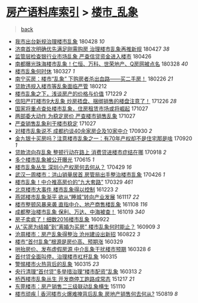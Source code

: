 [房产语料库索引](../../README.md)  > [楼市_乱象](楼市_乱象.md)
====
> [back](../README.md)

- [我市出台新规治理楼市乱象](http://jkwz.applinzi.com/ittc/7096976345815057414.html#%E6%88%91%E5%B8%82%E5%87%BA%E5%8F%B0%E6%96%B0%E8%A7%84%E6%B2%BB%E7%90%86%E6%A5%BC%E5%B8%82%E4%B9%B1%E8%B1%A1) 180428 *10* 
- [济南首次明确优先满足刚需购房 治理楼市乱象再推新规](http://jkwz.applinzi.com/ittc/7096570272213894161.html#%E6%B5%8E%E5%8D%97%E9%A6%96%E6%AC%A1%E6%98%8E%E7%A1%AE%E4%BC%98%E5%85%88%E6%BB%A1%E8%B6%B3%E5%88%9A%E9%9C%80%E8%B4%AD%E6%88%BF+%E6%B2%BB%E7%90%86%E6%A5%BC%E5%B8%82%E4%B9%B1%E8%B1%A1%E5%86%8D%E6%8E%A8%E6%96%B0%E8%A7%84) 180427 *38* 
- [监管层检查银行业市场乱象 严查信贷资金进入楼市](http://jkwz.applinzi.com/ittc/7096233327973630993.html#%E7%9B%91%E7%AE%A1%E5%B1%82%E6%A3%80%E6%9F%A5%E9%93%B6%E8%A1%8C%E4%B8%9A%E5%B8%82%E5%9C%BA%E4%B9%B1%E8%B1%A1+%E4%B8%A5%E6%9F%A5%E4%BF%A1%E8%B4%B7%E8%B5%84%E9%87%91%E8%BF%9B%E5%85%A5%E6%A5%BC%E5%B8%82) 180426  
- [南都曝光珠海楼市乱象！仁恒、万科、世荣地产、Q房网被点名](http://jkwz.applinzi.com/ittc/7085494303994676231.html#%E5%8D%97%E9%83%BD%E6%9B%9D%E5%85%89%E7%8F%A0%E6%B5%B7%E6%A5%BC%E5%B8%82%E4%B9%B1%E8%B1%A1%EF%BC%81%E4%BB%81%E6%81%92%E3%80%81%E4%B8%87%E7%A7%91%E3%80%81%E4%B8%96%E8%8D%A3%E5%9C%B0%E4%BA%A7%E3%80%81Q%E6%88%BF%E7%BD%91%E8%A2%AB%E7%82%B9%E5%90%8D) 180328 *40* 
- [楼市乱象何时休](http://jkwz.applinzi.com/ittc/7085216924340585478.html#%E6%A5%BC%E5%B8%82%E4%B9%B1%E8%B1%A1%E4%BD%95%E6%97%B6%E4%BC%91) 180327 *1* 
- [南宁买房：楼市“乱象” 下购房者杀出血路——买二手房！](http://jkwz.applinzi.com/ittc/7074466888900150283.html#%E5%8D%97%E5%AE%81%E4%B9%B0%E6%88%BF%EF%BC%9A%E6%A5%BC%E5%B8%82%E2%80%9C%E4%B9%B1%E8%B1%A1%E2%80%9D+%E4%B8%8B%E8%B4%AD%E6%88%BF%E8%80%85%E6%9D%80%E5%87%BA%E8%A1%80%E8%B7%AF%E2%80%94%E2%80%94%E4%B9%B0%E4%BA%8C%E6%89%8B%E6%88%BF%EF%BC%81) 180226 *21* 
- [贷款违规入楼市等乱象面临严管](http://jkwz.applinzi.com/ittc/7069098666738844679.html#%E8%B4%B7%E6%AC%BE%E8%BF%9D%E8%A7%84%E5%85%A5%E6%A5%BC%E5%B8%82%E7%AD%89%E4%B9%B1%E8%B1%A1%E9%9D%A2%E4%B8%B4%E4%B8%A5%E7%AE%A1) 180212  
- [楼市乱象之下，浅谈房产的价格与价值](http://jkwz.applinzi.com/ittc/7051849725144204304.html#%E6%A5%BC%E5%B8%82%E4%B9%B1%E8%B1%A1%E4%B9%8B%E4%B8%8B%EF%BC%8C%E6%B5%85%E8%B0%88%E6%88%BF%E4%BA%A7%E7%9A%84%E4%BB%B7%E6%A0%BC%E4%B8%8E%E4%BB%B7%E5%80%BC) 171229 *2* 
- [信阳严打楼市9大乱象 炒房捂盘、捆绑销售的楼盘注意了！](http://jkwz.applinzi.com/ittc/7051339814052299792.html#%E4%BF%A1%E9%98%B3%E4%B8%A5%E6%89%93%E6%A5%BC%E5%B8%829%E5%A4%A7%E4%B9%B1%E8%B1%A1+%E7%82%92%E6%88%BF%E6%8D%82%E7%9B%98%E3%80%81%E6%8D%86%E7%BB%91%E9%94%80%E5%94%AE%E7%9A%84%E6%A5%BC%E7%9B%98%E6%B3%A8%E6%84%8F%E4%BA%86%EF%BC%81) 171226 *28* 
- [国家将重点查处楼市乱象，住房租赁市场或将崛起](http://jkwz.applinzi.com/ittc/7029061060294870033.html#%E5%9B%BD%E5%AE%B6%E5%B0%86%E9%87%8D%E7%82%B9%E6%9F%A5%E5%A4%84%E6%A5%BC%E5%B8%82%E4%B9%B1%E8%B1%A1%EF%BC%8C%E4%BD%8F%E6%88%BF%E7%A7%9F%E8%B5%81%E5%B8%82%E5%9C%BA%E6%88%96%E5%B0%86%E5%B4%9B%E8%B5%B7) 171027  
- [两部委大动作 为稳定房价 严查楼市销售乱象](http://jkwz.applinzi.com/ittc/7029045509241701392.html#%E4%B8%A4%E9%83%A8%E5%A7%94%E5%A4%A7%E5%8A%A8%E4%BD%9C+%E4%B8%BA%E7%A8%B3%E5%AE%9A%E6%88%BF%E4%BB%B7+%E4%B8%A5%E6%9F%A5%E6%A5%BC%E5%B8%82%E9%94%80%E5%94%AE%E4%B9%B1%E8%B1%A1) 171027  
- [严查销售乱象利于楼市稳定](http://jkwz.applinzi.com/ittc/7029015729398088720.html#%E4%B8%A5%E6%9F%A5%E9%94%80%E5%94%AE%E4%B9%B1%E8%B1%A1%E5%88%A9%E4%BA%8E%E6%A5%BC%E5%B8%82%E7%A8%B3%E5%AE%9A) 171027  
- [对楼市乱象说不 成都约谈40余家房企及10家中介](http://jkwz.applinzi.com/ittc/7019041201838359569.html#%E5%AF%B9%E6%A5%BC%E5%B8%82%E4%B9%B1%E8%B1%A1%E8%AF%B4%E4%B8%8D+%E6%88%90%E9%83%BD%E7%BA%A6%E8%B0%8840%E4%BD%99%E5%AE%B6%E6%88%BF%E4%BC%81%E5%8F%8A10%E5%AE%B6%E4%B8%AD%E4%BB%8B) 170930 *2* 
- [金九银十买房吗？注意楼市乱象之一：有70年产权却不是住宅那是啥](http://jkwz.applinzi.com/ittc/7015324226393998353.html#%E9%87%91%E4%B9%9D%E9%93%B6%E5%8D%81%E4%B9%B0%E6%88%BF%E5%90%97%EF%BC%9F%E6%B3%A8%E6%84%8F%E6%A5%BC%E5%B8%82%E4%B9%B1%E8%B1%A1%E4%B9%8B%E4%B8%80%EF%BC%9A%E6%9C%8970%E5%B9%B4%E4%BA%A7%E6%9D%83%E5%8D%B4%E4%B8%8D%E6%98%AF%E4%BD%8F%E5%AE%85%E9%82%A3%E6%98%AF%E5%95%A5) 170920 *1* 
- [贷款流向存乱象 整顿行动在路上 消费贷进楼市症结在哪](http://jkwz.applinzi.com/ittc/7014429723751613456.html#%E8%B4%B7%E6%AC%BE%E6%B5%81%E5%90%91%E5%AD%98%E4%B9%B1%E8%B1%A1+%E6%95%B4%E9%A1%BF%E8%A1%8C%E5%8A%A8%E5%9C%A8%E8%B7%AF%E4%B8%8A+%E6%B6%88%E8%B4%B9%E8%B4%B7%E8%BF%9B%E6%A5%BC%E5%B8%82%E7%97%87%E7%BB%93%E5%9C%A8%E5%93%AA) 170918 *2* 
- [多个楼市乱象被公开曝光](http://jkwz.applinzi.com/ittc/6979212475365852165.html#%E5%A4%9A%E4%B8%AA%E6%A5%BC%E5%B8%82%E4%B9%B1%E8%B1%A1%E8%A2%AB%E5%85%AC%E5%BC%80%E6%9B%9D%E5%85%89) 170615 *1* 
- [楼市乱象丛生 深圳小产权房何去何从？](http://jkwz.applinzi.com/ittc/6961577770650960900.html#%E6%A5%BC%E5%B8%82%E4%B9%B1%E8%B1%A1%E4%B8%9B%E7%94%9F+%E6%B7%B1%E5%9C%B3%E5%B0%8F%E4%BA%A7%E6%9D%83%E6%88%BF%E4%BD%95%E5%8E%BB%E4%BD%95%E4%BB%8E%EF%BC%9F) 170429 *16* 
- [武汉一周楼市：洪山销量居首 房管局出手整治楼市乱象](http://jkwz.applinzi.com/ittc/6960860476786344964.html#%E6%AD%A6%E6%B1%89%E4%B8%80%E5%91%A8%E6%A5%BC%E5%B8%82%EF%BC%9A%E6%B4%AA%E5%B1%B1%E9%94%80%E9%87%8F%E5%B1%85%E9%A6%96+%E6%88%BF%E7%AE%A1%E5%B1%80%E5%87%BA%E6%89%8B%E6%95%B4%E6%B2%BB%E6%A5%BC%E5%B8%82%E4%B9%B1%E8%B1%A1) 170426 *1* 
- [楼市乱象！中介推高房价的“九大套路”](http://jkwz.applinzi.com/ittc/6950436371914294276.html#%E6%A5%BC%E5%B8%82%E4%B9%B1%E8%B1%A1%EF%BC%81%E4%B8%AD%E4%BB%8B%E6%8E%A8%E9%AB%98%E6%88%BF%E4%BB%B7%E7%9A%84%E2%80%9C%E4%B9%9D%E5%A4%A7%E5%A5%97%E8%B7%AF%E2%80%9D) 170329 *461* 
- [北京楼市大事件 楼市乱象得以控制](http://jkwz.applinzi.com/ittc/6914749810124260356.html#%E5%8C%97%E4%BA%AC%E6%A5%BC%E5%B8%82%E5%A4%A7%E4%BA%8B%E4%BB%B6+%E6%A5%BC%E5%B8%82%E4%B9%B1%E8%B1%A1%E5%BE%97%E4%BB%A5%E6%8E%A7%E5%88%B6) 161223 *2* 
- [燕郊楼市乱象渐平 欲从“睡城”转向产业发展](http://jkwz.applinzi.com/ittc/6901340194220803076.html#%E7%87%95%E9%83%8A%E6%A5%BC%E5%B8%82%E4%B9%B1%E8%B1%A1%E6%B8%90%E5%B9%B3+%E6%AC%B2%E4%BB%8E%E2%80%9C%E7%9D%A1%E5%9F%8E%E2%80%9D%E8%BD%AC%E5%90%91%E4%BA%A7%E4%B8%9A%E5%8F%91%E5%B1%95) 161117 *22* 
- [楼市整顿风暴来袭 直指中介、地产商售楼乱象](http://jkwz.applinzi.com/ittc/6898007196238873605.html#%E6%A5%BC%E5%B8%82%E6%95%B4%E9%A1%BF%E9%A3%8E%E6%9A%B4%E6%9D%A5%E8%A2%AD+%E7%9B%B4%E6%8C%87%E4%B8%AD%E4%BB%8B%E3%80%81%E5%9C%B0%E4%BA%A7%E5%95%86%E5%94%AE%E6%A5%BC%E4%B9%B1%E8%B1%A1) 161108 *116* 
- [成都整治楼市乱象  保利、万达、中海被查！](http://jkwz.applinzi.com/ittc/6890801108250788869.html#%E6%88%90%E9%83%BD%E6%95%B4%E6%B2%BB%E6%A5%BC%E5%B8%82%E4%B9%B1%E8%B1%A1++%E4%BF%9D%E5%88%A9%E3%80%81%E4%B8%87%E8%BE%BE%E3%80%81%E4%B8%AD%E6%B5%B7%E8%A2%AB%E6%9F%A5%EF%BC%81) 161019 *340* 
- [房子卖疯了！细数2016楼市乱象](http://jkwz.applinzi.com/ittc/6880617020063745029.html#%E6%88%BF%E5%AD%90%E5%8D%96%E7%96%AF%E4%BA%86%EF%BC%81%E7%BB%86%E6%95%B02016%E6%A5%BC%E5%B8%82%E4%B9%B1%E8%B1%A1) 160922  
- [从“买房为结婚”到“离婚为买房” 楼市乱象何时能止？](http://jkwz.applinzi.com/ittc/6875828593761977349.html#%E4%BB%8E%E2%80%9C%E4%B9%B0%E6%88%BF%E4%B8%BA%E7%BB%93%E5%A9%9A%E2%80%9D%E5%88%B0%E2%80%9C%E7%A6%BB%E5%A9%9A%E4%B8%BA%E4%B9%B0%E6%88%BF%E2%80%9D+%E6%A5%BC%E5%B8%82%E4%B9%B1%E8%B1%A1%E4%BD%95%E6%97%B6%E8%83%BD%E6%AD%A2%EF%BC%9F) 160909 *3* 
- [沧周楼市：房产乱象得整治 沧州建设出新招](http://jkwz.applinzi.com/ittc/6869175898091291652.html#%E6%B2%A7%E5%91%A8%E6%A5%BC%E5%B8%82%EF%BC%9A%E6%88%BF%E4%BA%A7%E4%B9%B1%E8%B1%A1%E5%BE%97%E6%95%B4%E6%B2%BB+%E6%B2%A7%E5%B7%9E%E5%BB%BA%E8%AE%BE%E5%87%BA%E6%96%B0%E6%8B%9B) 160822 *3* 
- [楼市“首付乱象”根源是房价高、预期涨](http://jkwz.applinzi.com/ittc/6815098976583812101.html#%E6%A5%BC%E5%B8%82%E2%80%9C%E9%A6%96%E4%BB%98%E4%B9%B1%E8%B1%A1%E2%80%9D%E6%A0%B9%E6%BA%90%E6%98%AF%E6%88%BF%E4%BB%B7%E9%AB%98%E3%80%81%E9%A2%84%E6%9C%9F%E6%B6%A8) 160329  
- [哄抬房价、发布虚假房源 中介乱象干扰楼市预期](http://jkwz.applinzi.com/ittc/6814577880709202948.html#%E5%93%84%E6%8A%AC%E6%88%BF%E4%BB%B7%E3%80%81%E5%8F%91%E5%B8%83%E8%99%9A%E5%81%87%E6%88%BF%E6%BA%90+%E4%B8%AD%E4%BB%8B%E4%B9%B1%E8%B1%A1%E5%B9%B2%E6%89%B0%E6%A5%BC%E5%B8%82%E9%A2%84%E6%9C%9F) 160328 *6* 
- [首付贷全面叫停，治理楼市杠杆乱象](http://jkwz.applinzi.com/ittc/6809855647986222085.html#%E9%A6%96%E4%BB%98%E8%B4%B7%E5%85%A8%E9%9D%A2%E5%8F%AB%E5%81%9C%EF%BC%8C%E6%B2%BB%E7%90%86%E6%A5%BC%E5%B8%82%E6%9D%A0%E6%9D%86%E4%B9%B1%E8%B1%A1) 160315  
- [警惕楼市火热背后的乱象](http://jkwz.applinzi.com/ittc/6809734402766537733.html#%E8%AD%A6%E6%83%95%E6%A5%BC%E5%B8%82%E7%81%AB%E7%83%AD%E8%83%8C%E5%90%8E%E7%9A%84%E4%B9%B1%E8%B1%A1) 160315 *23* 
- [央行清理“首付贷”多举措治理“楼市配资”乱象](http://jkwz.applinzi.com/ittc/6808898009102287877.html#%E5%A4%AE%E8%A1%8C%E6%B8%85%E7%90%86%E2%80%9C%E9%A6%96%E4%BB%98%E8%B4%B7%E2%80%9D%E5%A4%9A%E4%B8%BE%E6%8E%AA%E6%B2%BB%E7%90%86%E2%80%9C%E6%A5%BC%E5%B8%82%E9%85%8D%E8%B5%84%E2%80%9D%E4%B9%B1%E8%B1%A1) 160313 *2* 
- [桥西楼市乱象丛生 开发商停工跑路成常态](http://jkwz.applinzi.com/ittc/6776846641378362372.html#%E6%A1%A5%E8%A5%BF%E6%A5%BC%E5%B8%82%E4%B9%B1%E8%B1%A1%E4%B8%9B%E7%94%9F+%E5%BC%80%E5%8F%91%E5%95%86%E5%81%9C%E5%B7%A5%E8%B7%91%E8%B7%AF%E6%88%90%E5%B8%B8%E6%80%81) 151217 *21* 
- [东莞楼市：房产销售二三级联动乱象横生](http://jkwz.applinzi.com/ittc/6763195483220870148.html#%E4%B8%9C%E8%8E%9E%E6%A5%BC%E5%B8%82%EF%BC%9A%E6%88%BF%E4%BA%A7%E9%94%80%E5%94%AE%E4%BA%8C%E4%B8%89%E7%BA%A7%E8%81%94%E5%8A%A8%E4%B9%B1%E8%B1%A1%E6%A8%AA%E7%94%9F) 151110  
- [楼市顽疾 | 香河楼市火爆难掩背后乱象 房地产销售何去何从?](http://jkwz.applinzi.com/ittc/547650615736519520.html#%E6%A5%BC%E5%B8%82%E9%A1%BD%E7%96%BE+%7C+%E9%A6%99%E6%B2%B3%E6%A5%BC%E5%B8%82%E7%81%AB%E7%88%86%E9%9A%BE%E6%8E%A9%E8%83%8C%E5%90%8E%E4%B9%B1%E8%B1%A1+%E6%88%BF%E5%9C%B0%E4%BA%A7%E9%94%80%E5%94%AE%E4%BD%95%E5%8E%BB%E4%BD%95%E4%BB%8E%3F) 150819 *8* 
